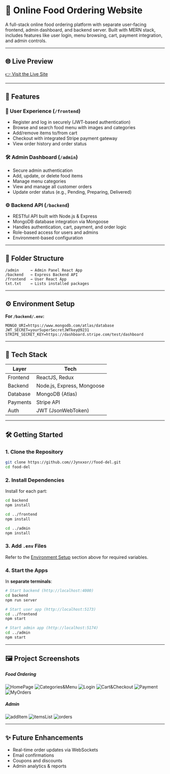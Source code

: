 # 🍔 Online Food Ordering Website

A full-stack online food ordering platform with separate user-facing frontend, admin dashboard, and backend server. Built with MERN stack, includes features like user login, menu browsing, cart, payment integration, and admin controls.

---

## 🌐 Live Preview

[👉 Visit the Live Site](https://food-del-frontend-8f4t.onrender.com)

---

## 🚀 Features

### 👤 User Experience (`/frontend`)
- Register and log in securely (JWT-based authentication)
- Browse and search food menu with images and categories
- Add/remove items to/from cart
- Checkout with integrated Stripe payment gateway
- View order history and order status

### 🛠️ Admin Dashboard (`/admin`)
- Secure admin authentication
- Add, update, or delete food items
- Manage menu categories
- View and manage all customer orders
- Update order status (e.g., Pending, Preparing, Delivered)


### ⚙️ Backend API (`/backend`)
- RESTful API built with Node.js & Express
- MongoDB database integration via Mongoose
- Handles authentication, cart, payment, and order logic
- Role-based access for users and admins
- Environment-based configuration

---

## 📁 Folder Structure

```
/admin     → Admin Panel React App  
/backend   → Express Backend API
/frontend  → User React App  
txt.txt    → Lists installed packages
```

---

## ⚙️ Environment Setup

**For `/backend/.env`:**

```env
MONGO_URI=https://www.mongodb.com/atlas/database
JWT_SECRET=yourSuperSecretJWTkey@9231
STRIPE_SECRET_KEY=https://dashboard.stripe.com/test/dashboard
```

---

## 🧰 Tech Stack

| Layer    | Tech                       |
| -------- | -------------------------- |
| Frontend | ReactJS, Redux             |
| Backend  | Node.js, Express, Mongoose |
| Database | MongoDB (Atlas)            |
| Payments | Stripe API                 |
| Auth     | JWT (JsonWebToken)         |

---

## 🛠️ Getting Started

### 1. Clone the Repository

```bash
git clone https://github.com//Jynxxor//food-del.git
cd food-del
```

### 2. Install Dependencies

Install for each part:

```bash
cd backend
npm install

cd ../frontend
npm install

cd ../admin
npm install
```

### 3. Add `.env` Files

Refer to the [Environment Setup](#️-environment-setup) section above for required variables.

### 4. Start the Apps

In **separate terminals**:

```bash
# Start backend (http://localhost:4000)
cd backend
npm run server

# Start user app (http://localhost:5173)
cd ../frontend
npm start

# Start admin app (http://localhost:5174)
cd ../admin
npm start
```

---

## 🖼️ Project Screenshots

##### Food Ordering
![HomePage](./images/homePage.png)
![Categories&Menu](./images/cat&menu.png)
![Login](./images/login.png)
![Cart&Checkout](./images/cartCheckout.png)
![Payment](./images/payment.png)
![MyOrders](./images/myorders.png)

##### Admin
![addItem](./images/addItems.png)
![itemsList](./images/items.png)
![orders](./images/orders.png)

---

## ✨ Future Enhancements

* Real-time order updates via WebSockets
* Email confirmations
* Coupons and discounts
* Admin analytics & reports
